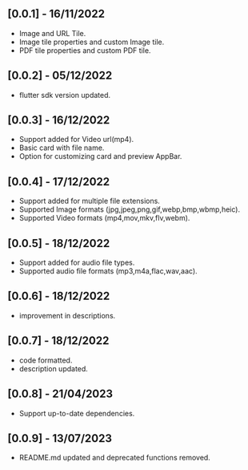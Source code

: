## [0.0.1] - 16/11/2022
* Image and URL Tile.
* Image tile properties and custom Image tile.
* PDF tile properties and custom PDF tile.
## [0.0.2] - 05/12/2022
* flutter sdk version updated.
## [0.0.3] - 16/12/2022
* Support added for Video url(mp4).
* Basic card with file name.
* Option for customizing card and preview AppBar.
## [0.0.4] - 17/12/2022
* Support added for multiple file extensions.
* Supported Image formats (jpg,jpeg,png,gif,webp,bmp,wbmp,heic).
* Supported Video formats (mp4,mov,mkv,flv,webm).
## [0.0.5] - 18/12/2022
* Support added for audio file types.
* Supported audio file formats (mp3,m4a,flac,wav,aac).
## [0.0.6] - 18/12/2022
* improvement in descriptions.
## [0.0.7] - 18/12/2022
* code formatted.
* description updated.
## [0.0.8] - 21/04/2023
* Support up-to-date dependencies.
## [0.0.9] - 13/07/2023
* README.md updated and deprecated functions removed.